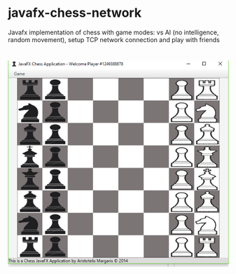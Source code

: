 # javafx-chess-network
Javafx implementation of chess with game modes: vs AI (no intelligence, random movement), setup TCP network connection and play with friends

# ![Example Screenshot](screenshots/chess.png)
